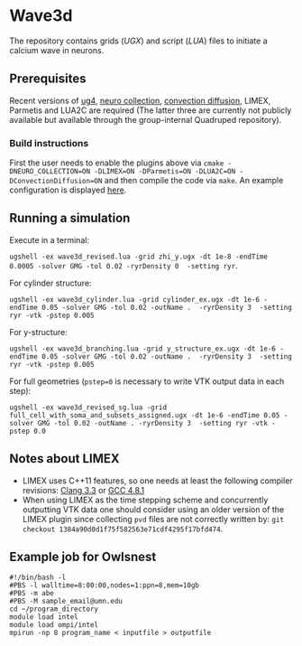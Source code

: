 # Wave3d

The repository contains grids (*UGX*) and script (*LUA*) files to initiate a calcium wave in neurons.

## Prerequisites
Recent versions of [ug4](https://github.com/UG4/ugcore), [neuro collection](https://github.com/NeuroBox3D/neuro_collection), [convection diffusion](https://github.com/UG4/plugin_ConvectionDiffusion), LIMEX, Parmetis and LUA2C are required (The latter three are currently not publicly available but available through the group-internal Quadruped repository).

### Build instructions
First the user needs to enable the plugins above via `cmake -DNEURO_COLLECTION=ON -DLIMEX=ON -DParmetis=ON -DLUA2C=ON -DConvectionDiffusion=ON` and then compile the code via `make`.
An example configuration is displayed [here](config/cmake_setting.txt).

## Running a simulation
Execute in a terminal: 

`ugshell -ex wave3d_revised.lua -grid zhi_y.ugx -dt 1e-8 -endTime 0.0005 -solver GMG -tol 0.02 -ryrDensity 0  -setting ryr`.

For cylinder structure:

`ugshell -ex wave3d_cylinder.lua -grid cylinder_ex.ugx -dt 1e-6 -endTime 0.05 -solver GMG -tol 0.02 -outName .  -ryrDensity 3  -setting ryr -vtk -pstep 0.005`

For y-structure:

`ugshell -ex wave3d_branching.lua -grid y_structure_ex.ugx -dt 1e-6 -endTime 0.05 -solver GMG -tol 0.02 -outName .  -ryrDensity 3  -setting ryr -vtk -pstep 0.005`

For full geometries (`pstep=0` is necessary to write VTK output data in each step):

`ugshell -ex wave3d_revised_sg.lua -grid full_cell_with_soma_and_subsets_assigned.ugx -dt 1e-6 -endTime 0.05 -solver GMG -tol 0.02 -outName . -ryrDensity 3  -setting ryr -vtk -pstep 0.0`

## Notes about LIMEX
- LIMEX uses C++11 features, so one needs at least the following compiler revisions: 
[Clang 3.3](https://clang.llvm.org/cxx_status.html) or [GCC 4.8.1](https://gcc.gnu.org/projects/cxx-status.html#cxx11)
- When using LIMEX as the time stepping scheme and concurrently outputting VTK
data one should consider using an older version of the LIMEX plugin since collecting
`pvd` files are not correctly written by: `git checkout 1384a90d0d1f75f582563e71cdf4295f17bfd474`. 

## Example job for Owlsnest
```
#!/bin/bash -l        
#PBS -l walltime=8:00:00,nodes=1:ppn=8,mem=10gb 
#PBS -m abe 
#PBS -M sample_email@umn.edu 
cd ~/program_directory
module load intel 
module load ompi/intel 
mpirun -np 8 program_name < inputfile > outputfile
```
